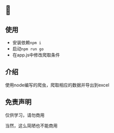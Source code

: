 # 🐜

## 使用
+ 安装依赖`npm i`
+ 启动`npm run go`
+ 在app.js中修改爬取条件

## 介绍
使用node编写的爬虫，爬取相应的数据并导出到excel

## 免责声明
仅供学习，请勿商用

当然，这么简陋也不能商用